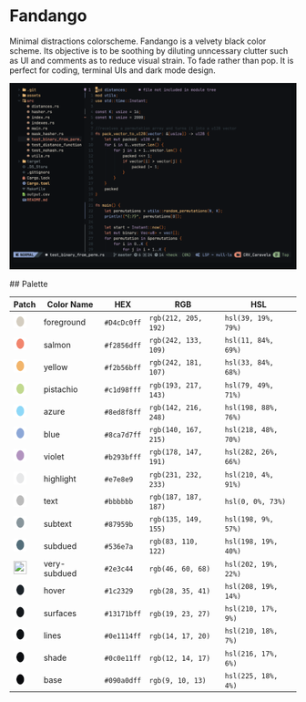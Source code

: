 # Fandango
Minimal distractions colorscheme.
Fandango is a velvety black color scheme. Its objective is to be soothing by diluting unncessary clutter such as UI and comments as to reduce visual strain. 
To fade rather than pop.
It is perfect for coding, terminal UIs and dark mode design.
<p align="center">
<img alt="Fandango Showcase" src="assets/showcase.png" width="600" />
</p>
## Palette

<table>
    <thead>
        <tr>
            <th>Patch</th>
            <th>Color Name</th>
            <th>HEX</th>
            <th>RGB</th>
            <th>HSL</th>
        </tr>
    </thead>
    <tbody>
        <tr>
            <td><img src="assets/foreground.png" height="23" width="23"/></td>
            <td>foreground</td>
            <td><code>#D4cDc0ff</code></td>
            <td><code>rgb(212, 205, 192)</code></td>
            <td><code>hsl(39, 19%, 79%)</code></td>
        </tr>
        <tr>
            <td><img src="assets/salmon.png" height="23" width="23"/></td>
            <td>salmon</td>
            <td><code>#f2856dff</code></td>
            <td><code>rgb(242, 133, 109)</code></td>
            <td><code>hsl(11, 84%, 69%)</code></td>
        </tr>
        <tr>
            <td><img src="assets/yellow.png" height="23" width="23"/></td>
            <td>yellow</td>
            <td><code>#f2b56bff</code></td>
            <td><code>rgb(242, 181, 107)</code></td>
            <td><code>hsl(33, 84%, 68%)</code></td>
        </tr>
        <tr>
            <td><img src="assets/pistachio.png" height="23" width="23"/></td>
            <td>pistachio</td>
            <td><code>#c1d98fff</code></td>
            <td><code>rgb(193, 217, 143)</code></td>
            <td><code>hsl(79, 49%, 71%)</code></td>
        </tr>
        <tr>
            <td><img src="assets/azure.png" height="23" width="23"/></td>
            <td>azure</td>
            <td><code>#8ed8f8ff</code></td>
            <td><code>rgb(142, 216, 248)</code></td>
            <td><code>hsl(198, 88%, 76%)</code></td>
        </tr>
        <tr>
            <td><img src="assets/blue.png" height="23" width="23"/></td>
            <td>blue</td>
            <td><code>#8ca7d7ff</code></td>
            <td><code>rgb(140, 167, 215)</code></td>
            <td><code>hsl(218, 48%, 70%)</code></td>
        </tr>
        <tr>
            <td><img src="assets/violet.png" height="23" width="23"/></td>
            <td>violet</td>
            <td><code>#b293bfff</code></td>
            <td><code>rgb(178, 147, 191)</code></td>
            <td><code>hsl(282, 26%, 66%)</code></td>
        </tr>
    <tr>
		<td><img src="assets/highlight.png" height="23" width="23"/></td>
		<td>highlight</td>
		<td><code>#e7e8e9</code></td>
		<td><code>rgb(231, 232, 233)</code></td>
		<td><code>hsl(210, 4%, 91%)</code></td>
	</tr>
	<tr>
		<td><img src="assets/text.png" height="23" width="23"/></td>
		<td>text</td>
		<td><code>#bbbbbb</code></td>
		<td><code>rgb(187, 187, 187)</code></td>
		<td><code>hsl(0, 0%, 73%)</code></td>
	</tr>
	<tr>
		<td><img src="assets/subtext.png" height="23" width="23"/></td>
		<td>subtext</td>
		<td><code>#87959b</code></td>
		<td><code>rgb(135, 149, 155)</code></td>
		<td><code>hsl(198, 9%, 57%)</code></td>
	</tr>
	<tr>
		<td><img src="assets/subdued.png" height="23" width="23"/></td>
		<td>subdued</td>
		<td><code>#536e7a</code></td>
		<td><code>rgb(83, 110, 122)</code></td>
		<td><code>hsl(198, 19%, 40%)</code></td>
	</tr>
	<tr>
		<td><img src="assets/very-subdued.png" height="23" width="23"/></td>
		<td>very-subdued</td>
		<td><code>#2e3c44</code></td>
		<td><code>rgb(46, 60, 68)</code></td>
		<td><code>hsl(202, 19%, 22%)</code></td>
	</tr>
	<tr>
		<td><img src="assets/hover.png" height="23" width="23"/></td>
		<td>hover</td>
		<td><code>#1c2329</code></td>
		<td><code>rgb(28, 35, 41)</code></td>
		<td><code>hsl(208, 19%, 14%)</code></td>
	</tr>
	<tr>
		<td><img src="assets/surfaces.png" height="23" width="23"/></td>
		<td>surfaces</td>
		<td><code>#13171bff</code></td>
		<td><code>rgb(19, 23, 27)</code></td>
		<td><code>hsl(210, 17%, 9%)</code></td>
	</tr>
	<tr>
		<td><img src="assets/lines.png" height="23" width="23"/></td>
		<td>lines</td>
		<td><code>#0e1114ff</code></td>
		<td><code>rgb(14, 17, 20)</code></td>
		<td><code>hsl(210, 18%, 7%)</code></td>
	</tr>
	<tr>
		<td><img src="assets/shade.png" height="23" width="23"/></td>
		<td>shade</td>
		<td><code>#0c0e11ff</code></td>
		<td><code>rgb(12, 14, 17)</code></td>
		<td><code>hsl(216, 17%, 6%)</code></td>
	</tr>
	<tr>
		<td><img src="assets/base.png" height="23" width="23"/></td>
		<td>base</td>
		<td><code>#090a0dff</code></td>
		<td><code>rgb(9, 10, 13)</code></td>
		<td><code>hsl(225, 18%, 4%)</code></td>
	</tr>
</table>
